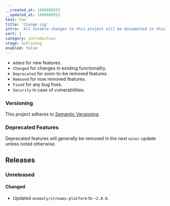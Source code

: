 ```yaml
---
__created_at: 1608608552
__updated_at: 1608608552
test: Foo
title: 'Change Log'
intro: 'All notable changes to this project will be documented in this file.'
sort: 1
category: introduction
stage: outlining
enabled: false
---
```

- `Added` for new features.
- `Changed` for changes in existing functionality.
- `Deprecated` for soon-to-be removed features.
- `Removed` for now removed features.
- `Fixed` for any bug fixes.
- `Security` in case of vulnerabilities.

### Versioning

This project adheres to [Semantic Versioning](https://semver.org/spec/v2.0.0.html).

### Deprecated Features

Deprecated features will generally be removed in the next `minor` update unless noted otherwise.

## Releases

### Unreleased
#### Changed
- Updated `anomaly/streams-platform` to `~2.0.0`.